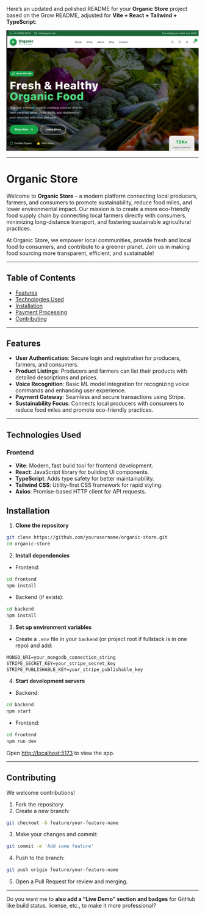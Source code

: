 Here’s an updated and polished README for your **Organic Store** project based on the Grow README, adjusted for **Vite + React + Tailwind + TypeScript**:

<p align="center">
  <img src="./OrganicStoreImg.png" alt="Organic Store Screenshot" width="600">
</p>

---

# Organic Store

Welcome to **Organic Store** – a modern platform connecting local producers, farmers, and consumers to promote sustainability, reduce food miles, and lower environmental impact. Our mission is to create a more eco-friendly food supply chain by connecting local farmers directly with consumers, minimizing long-distance transport, and fostering sustainable agricultural practices.

At Organic Store, we empower local communities, provide fresh and local food to consumers, and contribute to a greener planet. Join us in making food sourcing more transparent, efficient, and sustainable!

---

## Table of Contents

* [Features](#features)
* [Technologies Used](#technologies-used)
* [Installation](#installation)
* [Payment Processing](#payment-processing)
* [Contributing](#contributing)

---

## Features

* **User Authentication**: Secure login and registration for producers, farmers, and consumers.
* **Product Listings**: Producers and farmers can list their products with detailed descriptions and prices.
* **Voice Recognition**: Basic ML model integration for recognizing voice commands and enhancing user experience.
* **Payment Gateway**: Seamless and secure transactions using Stripe.
* **Sustainability Focus**: Connects local producers with consumers to reduce food miles and promote eco-friendly practices.

---

## Technologies Used

### Frontend

* **Vite**: Modern, fast build tool for frontend development.
* **React**: JavaScript library for building UI components.
* **TypeScript**: Adds type safety for better maintainability.
* **Tailwind CSS**: Utility-first CSS framework for rapid styling.
* **Axios**: Promise-based HTTP client for API requests.


## Installation

1. **Clone the repository**

```bash
git clone https://github.com/yourusername/organic-store.git
cd organic-store
```

2. **Install dependencies**

* Frontend:

```bash
cd frontend
npm install
```

* Backend (if exists):

```bash
cd backend
npm install
```

3. **Set up environment variables**

* Create a `.env` file in your `backend` (or project root if fullstack is in one repo) and add:

```env
MONGO_URI=your_mongodb_connection_string
STRIPE_SECRET_KEY=your_stripe_secret_key
STRIPE_PUBLISHABLE_KEY=your_stripe_publishable_key
```

4. **Start development servers**

* Backend:

```bash
cd backend
npm start
```

* Frontend:

```bash
cd frontend
npm run dev
```

Open [http://localhost:5173](http://localhost:5173) to view the app.

---

## Contributing

We welcome contributions!

1. Fork the repository.
2. Create a new branch:

```bash
git checkout -b feature/your-feature-name
```

3. Make your changes and commit:

```bash
git commit -m 'Add some feature'
```

4. Push to the branch:

```bash
git push origin feature/your-feature-name
```

5. Open a Pull Request for review and merging.

---


Do you want me to **also add a “Live Demo” section and badges** for GitHub like build status, license, etc., to make it more professional?
